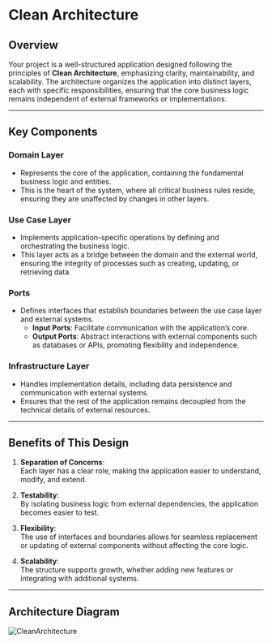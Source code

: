
# **Clean Architecture**

## **Overview**

Your project is a well-structured application designed following the principles of **Clean Architecture**, emphasizing clarity, maintainability, and scalability. The architecture organizes the application into distinct layers, each with specific responsibilities, ensuring that the core business logic remains independent of external frameworks or implementations.

---

## **Key Components**

### **Domain Layer**
- Represents the core of the application, containing the fundamental business logic and entities. 
- This is the heart of the system, where all critical business rules reside, ensuring they are unaffected by changes in other layers.

### **Use Case Layer**
- Implements application-specific operations by defining and orchestrating the business logic. 
- This layer acts as a bridge between the domain and the external world, ensuring the integrity of processes such as creating, updating, or retrieving data.

### **Ports**
- Defines interfaces that establish boundaries between the use case layer and external systems.
  - **Input Ports**: Facilitate communication with the application’s core.
  - **Output Ports**: Abstract interactions with external components such as databases or APIs, promoting flexibility and independence.

### **Infrastructure Layer**
- Handles implementation details, including data persistence and communication with external systems.
- Ensures that the rest of the application remains decoupled from the technical details of external resources.

---

## **Benefits of This Design**

1. **Separation of Concerns**:  
   Each layer has a clear role, making the application easier to understand, modify, and extend.

2. **Testability**:  
   By isolating business logic from external dependencies, the application becomes easier to test.

3. **Flexibility**:  
   The use of interfaces and boundaries allows for seamless replacement or updating of external components without affecting the core logic.

4. **Scalability**:  
   The structure supports growth, whether adding new features or integrating with additional systems.

---

## **Architecture Diagram**

![CleanArchitecture](https://github.com/user-attachments/assets/ae965004-9531-4924-9140-fcf7af73ab2c)


